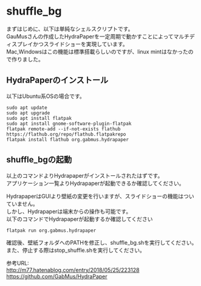 # shuffle_bg
まずはじめに、以下は単純なシェルスクリプトです。  
GauMusさんの作成したHydraPaperを一定周期で動かすことによってマルチディスプレイかつスライドショーを実現しています。  
Mac,Windowsはこの機能は標準搭載らしいのですが、linux mintはなかったので作りました。

## HydraPaperのインストール
以下はUbuntu系OSの場合です。
```
sudo apt update
sudo apt upgrade
sudo apt install flatpak
sudo apt install gnome-software-plugin-flatpak
flatpak remote-add --if-not-exists flathub https://flathub.org/repo/flathub.flatpakrepo
flatpak install flathub org.gabmus.hydrapaper
```
## shuffle_bgの起動
以上のコマンドよりHydrapaperがインストールされたはずです。  
アプリケーション一覧よりHydrapaperが起動できるか確認してください。

HydrapaperはGUIより壁紙の変更を行いますが、スライドショーの機能はついていません。  
しかし、Hydrapaperは端末からの操作も可能です。  
以下のコマンドでHydrapaperが起動するか確認してください
```
flatpak run org.gabmus.hydrapaper
```
確認後、壁紙フォルダへのPATHを修正し、shuffle_bg.shを実行してください。
また、停止する際はstop_shuffle.shを実行してください。

参考URL:  
http://m77.hatenablog.com/entry/2018/05/25/223128  
https://github.com/GabMus/HydraPaper
